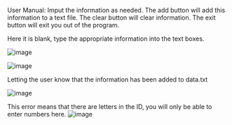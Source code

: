 User Manual:
Imput the information as needed. The add button will add this information to a text file. The clear button will clear information. The exit button will exit you out of the program.

Here it is blank, type the appropriate information into the text boxes.

![image](https://user-images.githubusercontent.com/114167189/204422846-30ef9df5-ad82-48ea-8c62-285440e00ec6.png)

![image](https://user-images.githubusercontent.com/114167189/204423011-070b0ff3-b5b4-4114-8480-8f450ea48822.png)

Letting the user know that the information has been added to data.txt

![image](https://user-images.githubusercontent.com/114167189/204423022-87678b1a-83cd-4ef6-ab8d-c220252b2ca9.png)

This error means that there are letters in the ID, you will only be able to enter numbers here.
![image](https://user-images.githubusercontent.com/114167189/204607017-e87a9f1d-a33c-45ef-9988-eeaa6a32d656.png)

